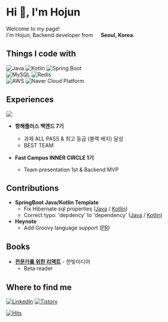 # Hi 👋, I'm Hojun

Welcome to my page!  
I'm Hojun, Backend developer from <img src="https://cdn-icons-png.flaticon.com/128/197/197582.png" width="13"/> **Seoul, Korea**.

## Things I code with

![Java](https://img.shields.io/badge/Java-FF7900?logo=OpenJDK&logoColor=white)
![Kotlin](https://img.shields.io/badge/Kotlin-7F52FF?logo=Kotlin&logoColor=white)
![Spring Boot](https://img.shields.io/badge/Spring%20Boot-6DB33F?logo=springboot&logoColor=white)  
![MySQL](https://img.shields.io/badge/MySQL-4479A1?logo=MySQL&logoColor=white)
![Redis](https://img.shields.io/badge/Redis-FF4438?logo=Redis&logoColor=white)  
![AWS](https://img.shields.io/badge/AWS-FF9900?logo=Amazon&logoColor=white)
![Naver Cloud Platform](https://img.shields.io/badge/Naver%20Cloud%20Platform-03C75A?logo=naver&logoColor=white)

## Experiences

<a href="https://hhpluscertificateofcompletion.oopy.io/">
  <img src="https://static.spartacodingclub.kr/hanghae99/plus/completion/badge_black.svg" />
</a>

- **항해플러스 백엔드 7기**
    - 과제 ALL PASS & 최고 등급 (블랙 배지) 달성
    - BEST TEAM

- **Fast Campus INNER CIRCLE 1기**
    - Team presentation 1st & Backend MVP

## Contributions

- **SpringBoot Java/Kotlin Template**
    - Fix Hibernate sql properties ([Java](https://github.com/team-dodn/spring-boot-java-template/pull/24) / [Kotlin](https://github.com/team-dodn/spring-boot-kotlin-template/pull/20))
    - Correct typo: 'depdency' to 'dependency' ([Java](https://github.com/team-dodn/spring-boot-java-template/pull/25) / [Kotlin](https://github.com/team-dodn/spring-boot-kotlin-template/pull/21))
- **Heynote**
    - Add Groovy language support ([PR](https://github.com/heyman/heynote/pull/111))

## Books

- **[전문가를 위한 리액트](https://product.kyobobook.co.kr/detail/S000214977649)** - 한빛미디어
    - Beta reader

## Where to find me

[![LinkedIn](https://img.shields.io/badge/LinkedIn-0A66C2?style=for-the-badge&logo=LinkedIn&logoColor=white)](https://www.linkedin.com/in/%ED%98%B8%EC%A4%80-%EC%9D%B4-57005b2a5/)
[![Tistory](https://img.shields.io/badge/Tistory-FF6C37?style=for-the-badge&logo=Tistory&logoColor=white)](https://hojun-dev.tistory.com)

[![Hits](https://hits.seeyoufarm.com/api/count/incr/badge.svg?url=https%3A%2F%2Fgithub.com%2Fpsh10066&count_bg=%2379C83D&title_bg=%23555555&icon=&icon_color=%23E7E7E7&title=hits&edge_flat=false)](https://hits.seeyoufarm.com)
